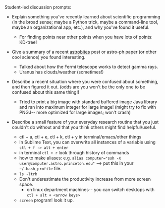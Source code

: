 Student-led discussion prompts:

* Explain something you've recently learned about scientific programming (in the broad sense; maybe a Python trick, maybe a command-line tool, maybe an organizational app, etc.), and why you've found it useful.
    
  * For finding points near other points when you have lots of points: KD-tree!  

* Give a summary of a recent [astrobites](http://astrobites.org) post or astro-ph paper (or other cool science) you found interesting.

    * Talked about how the Fermi telescope works to detect gamma rays. 
    * Uranus has clouds/weather (sometimes!)

* Describe a recent situation where you were confused about something, and then figured it out. (odds are you won't be the only one to be confused about this same thing!)

  * Tried to print a big image with standard buffered image Java library and ran into maximum integer for large image! (might try to fix with PNGJ-- more optimized for large images; won't crash) 

* Describe a small feature of your everyday research routine that you just couldn't do without and that you think others might find helpful/useful.
  * ctl + a, ctl + e, ctl + k, ctl + y in terminal/emacs/other things
  * In Sublime Text, you can overwrite all instances of a variable using `ctl + f -> alt + enter`
  * in terminal `ctl + r` look through history of commands
  * how to make aliases: e.g. `alias computer="ssh -X user@computer.astro.princeton.edu"` --> put this in your `~/.bash_profile` file.
  * `ls -ltrh` 
  * Don't underestimate the productivity increase from more screen space. 
    * on linux department machines-- you can switch desktops with `ctl + alt + <arrow keys>`
  * `screen` program!  look it up.
